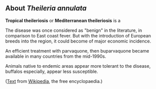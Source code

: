 About *Theileria annulata*
--------------------------



**Tropical theileriosis** or **Mediterranean theileriosis** is a

The disease was once considered as \"benign\" in the literature, in
comparison to East coast fever. But with the introduction of European
breeds into the region, it could become of major economic incidence. 

An efficient treatment with parvaquone, then buparvaquone became
available in many countries from the mid-1990s.

Animals native to endemic areas appear more tolerant to the disease,
buffalos especially, appear less susceptible.

([Text](https://en.wikipedia.org/wiki/Tropical_theileriosis) from
[Wikipedia](http://en.wikipedia.org/), the free encyclopaedia.)
